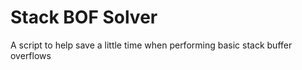 # Stack BOF Solver
A script to help save a little time when performing basic stack buffer overflows
